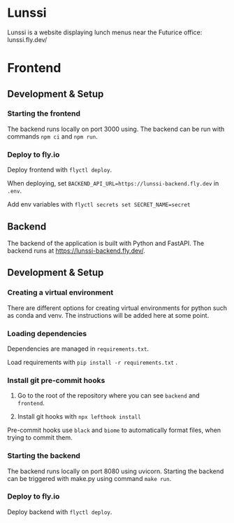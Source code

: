 # Lunssi

Lunssi is a website displaying lunch menus near the Futurice office: lunssi.fly.dev/

# Frontend

## Development & Setup

### Starting the frontend

The backend runs locally on port 3000 using. The backend can be run with commands `npm ci` and `npm run`.

### Deploy to fly.io

Deploy frontend with `flyctl deploy`.

When deploying, set `BACKEND_API_URL=https://lunssi-backend.fly.dev` in `.env`.

Add env variables with `flyctl secrets set SECRET_NAME=secret`

## Backend

The backend of the application is built with Python and FastAPI. The backend runs at https://lunssi-backend.fly.dev/.

## Development & Setup

### Creating a virtual environment

There are different options for creating virtual environments for python such as conda and venv. The instructions will be added here at some point.

### Loading dependencies

Dependencies are managed in `requirements.txt`.

Load requirements with `pip install -r requirements.txt` .

### Install git pre-commit hooks

1. Go to the root of the repository where you can see `backend` and `frontend`.

2. Install git hooks with `npx lefthook install`

Pre-commit hooks use `black` and `biome` to automatically format files, when trying to commit them.

### Starting the backend

The backend runs locally on port 8080 using uvicorn. Starting the backend can be triggered with make.py using command `make run`.

### Deploy to fly.io

Deploy backend with `flyctl deploy`.
